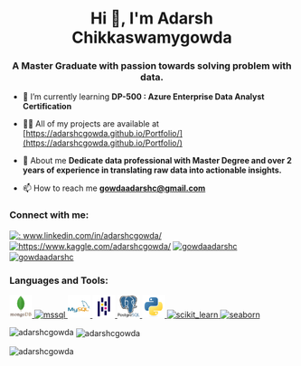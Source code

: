 <h1 align="center">Hi 👋, I'm Adarsh Chikkaswamygowda</h1>
<h3 align="center">A Master Graduate with passion towards solving problem with data.</h3>

- 🌱 I’m currently learning **DP-500 : Azure Enterprise Data Analyst Certification**

- 👨‍💻 All of my projects are available at [https://adarshcgowda.github.io/Portfolio/](https://adarshcgowda.github.io/Portfolio/)

- 💬 About me **Dedicate data professional with Master Degree and over 2 years of experience in translating raw data into actionable insights.**

- 📫 How to reach me **gowdaadarshc@gmail.com**

<h3 align="left">Connect with me:</h3>
<p align="left">
<a href="https://linkedin.com/in/: www.linkedin.com/in/adarshcgowda/" target="blank"><img align="center" src="https://raw.githubusercontent.com/rahuldkjain/github-profile-readme-generator/master/src/images/icons/Social/linked-in-alt.svg" alt=": www.linkedin.com/in/adarshcgowda/" height="30" width="40" /></a>
<a href="https://kaggle.com/https://www.kaggle.com/adarshcgowda/" target="blank"><img align="center" src="https://raw.githubusercontent.com/rahuldkjain/github-profile-readme-generator/master/src/images/icons/Social/kaggle.svg" alt="https://www.kaggle.com/adarshcgowda/" height="30" width="40" /></a>
<a href="https://www.hackerrank.com/gowdaadarshc" target="blank"><img align="center" src="https://raw.githubusercontent.com/rahuldkjain/github-profile-readme-generator/master/src/images/icons/Social/hackerrank.svg" alt="gowdaadarshc" height="30" width="40" /></a>
<a href="https://www.leetcode.com/gowdaadarshc" target="blank"><img align="center" src="https://raw.githubusercontent.com/rahuldkjain/github-profile-readme-generator/master/src/images/icons/Social/leet-code.svg" alt="gowdaadarshc" height="30" width="40" /></a>
</p>

<h3 align="left">Languages and Tools:</h3>
<p align="left"> <a href="https://www.mongodb.com/" target="_blank" rel="noreferrer"> <img src="https://raw.githubusercontent.com/devicons/devicon/master/icons/mongodb/mongodb-original-wordmark.svg" alt="mongodb" width="40" height="40"/> </a> <a href="https://www.microsoft.com/en-us/sql-server" target="_blank" rel="noreferrer"> <img src="https://www.svgrepo.com/show/303229/microsoft-sql-server-logo.svg" alt="mssql" width="40" height="40"/> </a> <a href="https://www.mysql.com/" target="_blank" rel="noreferrer"> <img src="https://raw.githubusercontent.com/devicons/devicon/master/icons/mysql/mysql-original-wordmark.svg" alt="mysql" width="40" height="40"/> </a> <a href="https://pandas.pydata.org/" target="_blank" rel="noreferrer"> <img src="https://raw.githubusercontent.com/devicons/devicon/2ae2a900d2f041da66e950e4d48052658d850630/icons/pandas/pandas-original.svg" alt="pandas" width="40" height="40"/> </a> <a href="https://www.postgresql.org" target="_blank" rel="noreferrer"> <img src="https://raw.githubusercontent.com/devicons/devicon/master/icons/postgresql/postgresql-original-wordmark.svg" alt="postgresql" width="40" height="40"/> </a> <a href="https://www.python.org" target="_blank" rel="noreferrer"> <img src="https://raw.githubusercontent.com/devicons/devicon/master/icons/python/python-original.svg" alt="python" width="40" height="40"/> </a> <a href="https://scikit-learn.org/" target="_blank" rel="noreferrer"> <img src="https://upload.wikimedia.org/wikipedia/commons/0/05/Scikit_learn_logo_small.svg" alt="scikit_learn" width="40" height="40"/> </a> <a href="https://seaborn.pydata.org/" target="_blank" rel="noreferrer"> <img src="https://seaborn.pydata.org/_images/logo-mark-lightbg.svg" alt="seaborn" width="40" height="40"/> </a> </p>

<p><img align="left" src="https://github-readme-stats.vercel.app/api/top-langs?username=adarshcgowda&show_icons=true&locale=en&layout=compact" alt="adarshcgowda" /></p>

<p>&nbsp;<img align="center" src="https://github-readme-stats.vercel.app/api?username=adarshcgowda&show_icons=true&locale=en" alt="adarshcgowda" /></p>

<p><img align="center" src="https://github-readme-streak-stats.herokuapp.com/?user=adarshcgowda&" alt="adarshcgowda" /></p>
